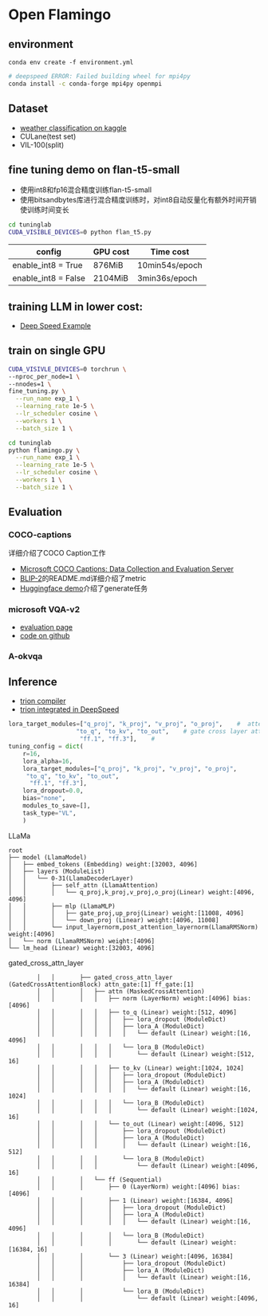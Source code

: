 # Open Flamingo
## environment
```
conda env create -f environment.yml
```

```bash
# deepspeed ERROR: Failed building wheel for mpi4py
conda install -c conda-forge mpi4py openmpi
```
## Dataset
- [weather classification on kaggle](https://www.kaggle.com/datasets/jehanbhathena/weather-dataset/data)
- CULane(test set)
- VIL-100(split)
## fine tuning demo on flan-t5-small
- 使用int8和fp16混合精度训练flan-t5-small
- 使用bitsandbytes库进行混合精度训练时，对int8自动反量化有额外时间开销使训练时间变长
```bash
cd tuninglab
CUDA_VISIBLE_DEVICES=0 python flan_t5.py
```
|config|GPU cost| Time cost|
|-|-|-|
| enable_int8 = True|876MiB| 10min54s/epoch|
| enable_int8 = False|2104MiB| 3min36s/epoch|

## training LLM in lower cost:
- [Deep Speed Example](https://www.philschmid.de/fine-tune-flan-t5-deepspeed)
## train on single GPU 
```bash
CUDA_VISIVLE_DEVICES=0 torchrun \
--nproc_per_node=1 \
--nnodes=1 \
fine_tuning.py \
  --run_name exp_1 \
  --learning_rate 1e-5 \
  --lr_scheduler cosine \
  --workers 1 \
  --batch_size 1 \ 
```

```bash
cd tuninglab
python flamingo.py \
  --run_name exp_1 \
  --learning_rate 1e-5 \
  --lr_scheduler cosine \
  --workers 1 \
  --batch_size 1 \ 
```
## Evaluation 
### COCO-captions
详细介绍了COCO Caption工作
- [Microsoft COCO Captions: Data Collection and Evaluation Server](https://www.arxiv-vanity.com/papers/1504.00325/)
- [BLIP-2](https://github.com/salesforce/LAVIS/blob/main/dataset_card/coco_caption.md)的README.md详细介绍了metric
- [Huggingface demo](https://github.com/huggingface/blog/blob/main/notebooks/02_how_to_generate.ipynb)介绍了generate任务
### microsoft VQA-v2
- [evaluation page](https://visualqa.org/evaluation.html)
- [code on github](https://github.com/GT-Vision-Lab/VQA)
### A-okvqa
## Inference
- [trion compiler](https://github.com/openai/triton)
- [trion integrated in DeepSpeed](https://github.com/microsoft/DeepSpeed/blob/master/blogs/deepspeed-triton/README.md)
```python
lora_target_modules=["q_proj", "k_proj", "v_proj", "o_proj",    #  attention layer in LLaMa
                   "to_q", "to_kv", "to_out",    # gate cross layer attention 
                    "ff.1", "ff.3"],    # 
tuning_config = dict(
    r=16,
    lora_alpha=16,
    lora_target_modules=["q_proj", "k_proj", "v_proj", "o_proj",
     "to_q", "to_kv", "to_out",
      "ff.1", "ff.3"],
    lora_dropout=0.0,
    bias="none",
    modules_to_save=[],
    task_type="VL",
    )

```
LLaMa
```
root
├── model (LlamaModel)
│   ├── embed_tokens (Embedding) weight:[32003, 4096]
│   ├── layers (ModuleList)
│   │   └── 0-31(LlamaDecoderLayer)
│   │       ├── self_attn (LlamaAttention)
│   │       │   └── q_proj,k_proj,v_proj,o_proj(Linear) weight:[4096, 4096]
│   │       ├── mlp (LlamaMLP)
│   │       │   ├── gate_proj,up_proj(Linear) weight:[11008, 4096]
│   │       │   └── down_proj (Linear) weight:[4096, 11008]
│   │       └── input_layernorm,post_attention_layernorm(LlamaRMSNorm) weight:[4096]
│   └── norm (LlamaRMSNorm) weight:[4096]
└── lm_head (Linear) weight:[32003, 4096]
```
gated_cross_attn_layer
```
        │   │       ├── gated_cross_attn_layer (GatedCrossAttentionBlock) attn_gate:[1] ff_gate:[1]
        │   │       │   ├── attn (MaskedCrossAttention)
        │   │       │   │   ├── norm (LayerNorm) weight:[4096] bias:[4096]
        │   │       │   │   ├── to_q (Linear) weight:[512, 4096]
        │   │       │   │   │   ├── lora_dropout (ModuleDict)
        │   │       │   │   │   ├── lora_A (ModuleDict)
        │   │       │   │   │   │   └── default (Linear) weight:[16, 4096]
        │   │       │   │   │   └── lora_B (ModuleDict)
        │   │       │   │   │       └── default (Linear) weight:[512, 16]
        │   │       │   │   ├── to_kv (Linear) weight:[1024, 1024]
        │   │       │   │   │   ├── lora_dropout (ModuleDict)
        │   │       │   │   │   ├── lora_A (ModuleDict)
        │   │       │   │   │   │   └── default (Linear) weight:[16, 1024]
        │   │       │   │   │   └── lora_B (ModuleDict)
        │   │       │   │   │       └── default (Linear) weight:[1024, 16]
        │   │       │   │   └── to_out (Linear) weight:[4096, 512]
        │   │       │   │       ├── lora_dropout (ModuleDict)
        │   │       │   │       ├── lora_A (ModuleDict)
        │   │       │   │       │   └── default (Linear) weight:[16, 512]
        │   │       │   │       └── lora_B (ModuleDict)
        │   │       │   │           └── default (Linear) weight:[4096, 16]
        │   │       │   └── ff (Sequential)
        │   │       │       ├── 0 (LayerNorm) weight:[4096] bias:[4096]
        │   │       │       ├── 1 (Linear) weight:[16384, 4096]
        │   │       │       │   ├── lora_dropout (ModuleDict)
        │   │       │       │   ├── lora_A (ModuleDict)
        │   │       │       │   │   └── default (Linear) weight:[16, 4096]
        │   │       │       │   └── lora_B (ModuleDict)
        │   │       │       │       └── default (Linear) weight:[16384, 16]
        │   │       │       └── 3 (Linear) weight:[4096, 16384]
        │   │       │           ├── lora_dropout (ModuleDict)
        │   │       │           ├── lora_A (ModuleDict)
        │   │       │           │   └── default (Linear) weight:[16, 16384]
        │   │       │           └── lora_B (ModuleDict)
        │   │       │               └── default (Linear) weight:[4096, 16]
```